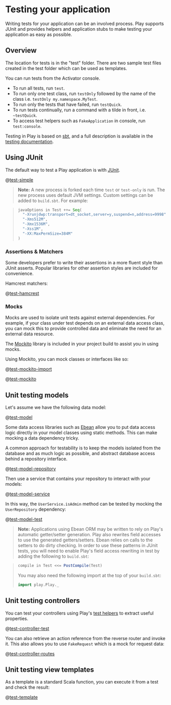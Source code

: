 <!--- Copyright (C) 2009-2016 Lightbend Inc. <https://www.lightbend.com> -->
# Testing your application

Writing tests for your application can be an involved process. Play supports JUnit and provides helpers and application stubs to make testing your application as easy as possible.

## Overview

The location for tests is in the "test" folder. There are two sample test files created in the test folder which can be used as templates.

You can run tests from the Activator console.

* To run all tests, run `test`.
* To run only one test class, run `testOnly` followed by the name of the class i.e. `testOnly my.namespace.MyTest`.
* To run only the tests that have failed, run `testQuick`.
* To run tests continually, run a command with a tilde in front, i.e. `~testQuick`.
* To access test helpers such as `FakeApplication` in console, run `test:console`.

Testing in Play is based on [sbt](http://www.scala-sbt.org/), and a full description is available in the [testing documentation](http://www.scala-sbt.org/release/docs/Detailed-Topics/Testing.html).

## Using JUnit

The default way to test a Play application is with [JUnit](http://www.junit.org/).

@[test-simple](code/javaguide/tests/SimpleTest.java)

> **Note:** A new process is forked each time `test` or `test-only` is run.  The new process uses default JVM settings.  Custom settings can be added to `build.sbt`.  For example:

> ```scala
> javaOptions in Test ++= Seq(
>   "-Xrunjdwp:transport=dt_socket,server=y,suspend=n,address=9998",
>   "-Xms512M",
>   "-Xmx1536M",
>   "-Xss1M",
>   "-XX:MaxPermSize=384M"
> )
> ```

### Assertions & Matchers

Some developers prefer to write their assertions in a more fluent style than JUnit asserts. Popular libraries for other assertion styles are included for convenience.

Hamcrest matchers:

@[test-hamcrest](code/javaguide/tests/HamcrestTest.java)

### Mocks

Mocks are used to isolate unit tests against external dependencies. For example, if your class under test depends on an external data access class, you can mock this to provide controlled data and eliminate the need for an external data resource.

The [Mockito](https://github.com/mockito/mockito) library is included in your project build to assist you in using mocks.

Using Mockito, you can mock classes or interfaces like so:

@[test-mockito-import](code/javaguide/tests/MockitoTest.java)

@[test-mockito](code/javaguide/tests/MockitoTest.java)

## Unit testing models

Let's assume we have the following data model:

@[test-model](code/javaguide/tests/ModelTest.java)

Some data access libraries such as [Ebean](http://ebean-orm.github.io/) allow you to put data access logic directly in your model classes using static methods. This can make mocking a data dependency tricky.

A common approach for testability is to keep the models isolated from the database and as much logic as possible, and abstract database access behind a repository interface.

@[test-model-repository](code/javaguide/tests/ModelTest.java)

Then use a service that contains your repository to interact with your models:

@[test-model-service](code/javaguide/tests/ModelTest.java)

In this way, the `UserService.isAdmin` method can be tested by mocking the `UserRepository` dependency:

@[test-model-test](code/javaguide/tests/ModelTest.java)

> **Note:** Applications using Ebean ORM may be written to rely on Play's automatic getter/setter generation.  Play also rewrites field accesses to use the generated getters/setters.  Ebean relies on calls to the setters to do dirty checking.  In order to use these patterns in JUnit tests, you will need to enable Play's field access rewriting in test by adding the following to `build.sbt`:

> ```scala
> compile in Test <<= PostCompile(Test)
> ```
>
> You may also need the following import at the top of your `build.sbt`:
>
> ```scala
> import play.Play._
> ```

## Unit testing controllers

You can test your controllers using Play's [test helpers](api/java/play/test/Helpers.html) to extract useful properties.

@[test-controller-test](code/javaguide/tests/ApplicationTest.java)

You can also retrieve an action reference from the reverse router and invoke it. This also allows you to use `FakeRequest` which is a mock for request data:

@[test-controller-routes](code/javaguide/tests/ApplicationTest.java)

## Unit testing view templates

As a template is a standard Scala function, you can execute it from a test and check the result:

@[test-template](code/javaguide/tests/ApplicationTest.java)
